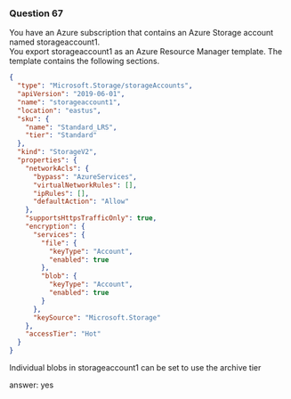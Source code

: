 ### Question 67

You have an Azure subscription that contains an Azure Storage account named storageaccount1.  
You export storageaccount1 as an Azure Resource Manager template. The template contains the following sections.

```json
{
  "type": "Microsoft.Storage/storageAccounts",
  "apiVersion": "2019-06-01",
  "name": "storageaccount1",
  "location": "eastus",
  "sku": {
    "name": "Standard_LRS",
    "tier": "Standard"
  },
  "kind": "StorageV2",
  "properties": {
    "networkAcls": {
      "bypass": "AzureServices",
      "virtualNetworkRules": [],
      "ipRules": [],
      "defaultAction": "Allow"
    },
    "supportsHttpsTrafficOnly": true,
    "encryption": {
      "services": {
        "file": {
          "keyType": "Account",
          "enabled": true
        },
        "blob": {
          "keyType": "Account",
          "enabled": true
        }
      },
      "keySource": "Microsoft.Storage"
    },
    "accessTier": "Hot"
  }
}
```


Individual blobs in storageaccount1 can be set to use the archive tier

answer: yes

